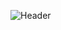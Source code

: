 ![Header](https://user-images.githubusercontent.com/10655078/89108003-876cba80-d40b-11ea-96c4-60b0029abe06.png "Header")
